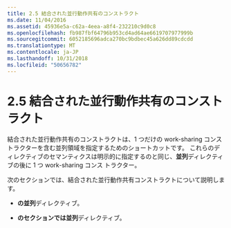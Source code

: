 ```yaml
---
title: 2.5 結合された並行動作共有のコンストラクト
ms.date: 11/04/2016
ms.assetid: 45936e5a-c62a-4eea-a8f4-232210c9d0c8
ms.openlocfilehash: fb987fbf64796b953cd4ad64ae6619707977999b
ms.sourcegitcommit: 6052185696adca270bc9bdbec45a626dd89cdcdd
ms.translationtype: MT
ms.contentlocale: ja-JP
ms.lasthandoff: 10/31/2018
ms.locfileid: "50656782"
---
```

# <a name="25-combined-parallel-work-sharing-constructs"></a>2.5 結合された並行動作共有のコンストラクト

結合された並行動作共有のコンストラクトは、1 つだけの work-sharing コンス トラクターを含む並列領域を指定するためのショートカットです。 これらのディレクティブのセマンティクスは明示的に指定するのと同じ、**並列**ディレクティブの後に 1 つ work-sharing コンス トラクター。

次のセクションでは、結合された並行動作共有コンストラクトについて説明します。

- **の並列**ディレクティブ。

- **のセクションでは並列**ディレクティブ。